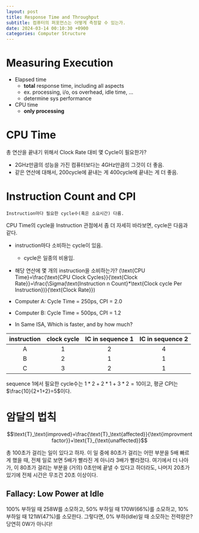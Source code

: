 ```yaml
---
layout: post
title: Response Time and Throughput
subtitle: 컴퓨터의 퍼포먼스는 어떻게 측정할 수 있는가.
date: 2024-03-14 00:10:30 +0900
categories: Computer Structure
---
```

# Measuring Execution
- Elapsed time
	- **total** response time, including all aspects
	- ex. processing, i/o, os overhead, idle time, ...
	- determine sys performance
- CPU time
	- **only processing**

# CPU Time

총 연산을 끝내기 위해서 Clock Rate 대비 몇 Cycle이 필요한가?
- 2GHz만큼의 성능을 가진 컴퓨터보다는 4GHz만큼의 그것이 더 좋음.
- 같은 연산에 대해서, 200cycle에 끝내는 게 400cycle에 끝내는 게 더 좋음.

# Instruction Count and CPI
	Instruction마다 필요한 cycle수(혹은 소요시간) 다름.

CPU Time의 cycle을 Instruction 관점에서 좀 더 자세히 바라보면, cycle은 다음과 같다.
- instruction마다 소비하는 cycle이 있음.
	- cycle은 일종의 비용임.
- 해당 연산에 몇 개의 instruction을 소비하는가?
\(\text{CPU Time}=\frac{\text{CPU Clock Cycles}}{\text{Clock Rate}}=\frac{\Sigma(\text{Instruction n Count}*\text{Clock cycle Per Instruction})}{\text{Clock Rate}}\)

- Computer A: Cycle Time = 250ps, CPI = 2.0
- Computer B: Cycle Time = 500ps, CPI = 1.2
- In Same ISA, Which is faster, and by how much?

| instruction | clock cycle | IC in sequence 1 | IC in sequence 2 |
| :---------: | :---------: | :--------------: | :--------------: |
|      A      |      1      |        2         |        4         |
|      B      |      2      |        1         |        1         |
|      C      |      3      |        2         |        1         |

sequence 1에서 필요한 cycle수는 $1*2+2*1+3*2=10$이고, 평균 CPI는 $\frac{10}{2+1+2}=5$이다.


# 암달의 법칙
$$\text{T}_\text{improved}=\frac{\text{T}_\text{affected}}{\text{improvment factor}}+\text{T}_{\text{unaffected}}$$

총 100초가 걸리는 일이 있다고 하자. 이 일 중에 80초가 걸리는 어떤 부분을 5배 빠르게 했을 때, 전체 일로 보면 5배가 빨라진 게 아니라 3배가 빨라졌다. 여기에서 더 나아가, 이 80초가 걸리는 부분을 (거의) 0초만에 끝낼 수 있다고 하더라도, 나머지 20초가 있기에 전체 시간은 무조건 20초 이상이다.

## Fallacy: Low Power at Idle

100% 부하일 때 258W를 소모하고, 50% 부하일 때 170W(66%)를 소모하고, 10% 부하일 때 121W(47%)를 소모한다. 그렇다면, 0% 부하(Idle)일 때 소모하는 전력량은? 당연히 0W가 아니다!
